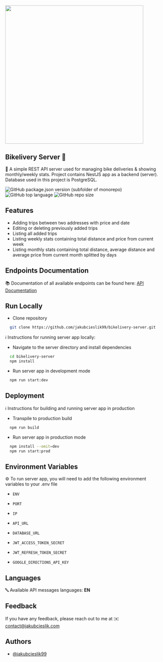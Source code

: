 # <img src="https://i.ibb.co/F43sFj3/bikelivery-server-1.png" width="440">

## Bikelivery Server 🚴

📌 A simple REST API server used for managing bike deliveries & showing monthly/weekly stats. Project contains NestJS app as
a backend (server). Database used in this project is PostgreSQL.

![GitHub package.json version (subfolder of monorepo)](https://img.shields.io/github/package-json/v/jakubcieslik99/bikelivery-server?color=orange&filename=package.json&label=server%20version)
![GitHub top language](https://img.shields.io/github/languages/top/jakubcieslik99/bikelivery-server)
![GitHub repo size](https://img.shields.io/github/repo-size/jakubcieslik99/bikelivery-server)

## Features

- Adding trips between two addresses with price and date
- Editing or deleting previously added trips
- Listing all added trips
- Listing weekly stats containing total distance and price from current week
- Listing monthly stats containing total distance, average distance and average price from current month splitted by days

## Endpoints Documentation

📚 Documentation of all available endpoints can be found here:
[API Documentation](https://documenter.getpostman.com/view/20607862/2s93CHtut2)

## Run Locally

- Clone repository

```bash
  git clone https://github.com/jakubcieslik99/bikelivery-server.git
```

ℹ️ Instructions for running server app locally:

- Navigate to the server directory and install dependencies

```bash
  cd bikelivery-server
  npm install
```

- Run server app in development mode

```bash
  npm run start:dev
```

## Deployment

ℹ️ Instructions for building and running server app in production

- Transpile to production build

```bash
  npm run build
```

- Run server app in production mode

```bash
  npm install --omit=dev
  npm run start:prod
```

## Environment Variables

⚙️ To run server app, you will need to add the following environment variables to your .env file

- `ENV`

- `PORT`

- `IP`

- `API_URL`

- `DATABASE_URL`

- `JWT_ACCESS_TOKEN_SECRET`

- `JWT_REFRESH_TOKEN_SECRET`

- `GOOGLE_DIRECTIONS_API_KEY`

## Languages

🔤 Available API messages languages: **EN**

## Feedback

If you have any feedback, please reach out to me at ✉️ contact@jakubcieslik.com

## Authors

- [@jakubcieslik99](https://www.github.com/jakubcieslik99)
